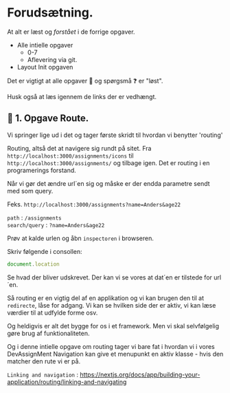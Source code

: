 # Forudsætning.

At alt er læst og *forstået* i de forrige opgaver.

* Alle intielle opgaver
    * 0-7
    * Aflevering via git.
* Layout Init opgaven

Det er vigtigt at alle opgaver :dart: og spørgsmå :question: er "løst".

Husk også at læs igennem de links der er vedhængt.

## :dart: 1. Opgave Route.

Vi springer lige ud i det og tager første skridt til hvordan vi benytter 'routing'

Routing, altså det at navigere sig rundt på sitet. Fra `http://localhost:3000/assignments/icons` til `http://localhost:3000/assignments/` og tilbage igen. Det er routing i en programerings forstand.

Når vi gør det ændre url´en sig og måske er der endda parametre sendt med som query.

Feks. `http://localhost:3000/assignments?name=Anders&age22`

`path` : `/assignments`        
`search/query` : `?name=Anders&age22`

Prøv at kalde urlen og åbn `inspectoren` i browseren.

Skriv følgende i consollen:

```javascript
document.location
```

Se hvad der bliver udskrevet. Der kan vi se vores at dat´en er tilstede for url´en.

Så routing er en vigtig del af en applikation og vi kan brugen den til at `redirecte`, låse for adgang. Vi kan se hvilken side der er aktiv, vi kan læse værdier til at udfylde forme osv.

Og heldigvis er alt det bygge for os i et framework. Men vi skal selvfølgelig gøre brug af funktionaliteten.

Og i denne intielle opgave om routing tager vi bare fat i hvordan vi i vores DevAssignMent Navigation kan give et menupunkt en aktiv klasse - hvis den matcher den rute vi er på.

`Linking and navigation` : https://nextjs.org/docs/app/building-your-application/routing/linking-and-navigating

